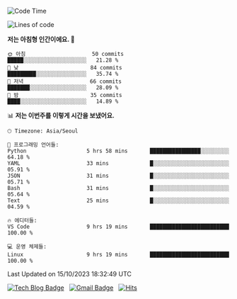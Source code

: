 <!-- ### Hi there 👋 -->

<!--
**dnchoi/dnchoi** is a ✨ _special_ ✨ repository because its `README.md` (this file) appears on your GitHub profile.

Here are some ideas to get you started:

- 🔭 I’m currently working on ...
- 🌱 I’m currently learning ...
- 👯 I’m looking to collaborate on ...
- 🤔 I’m looking for help with ...
- 💬 Ask me about ...
- 📫 How to reach me: ...
- 😄 Pronouns: ...
- ⚡ Fun fact: ...
-->

<!--START_SECTION:waka-->
![Code Time](http://img.shields.io/badge/Code%20Time-827%20hrs%2057%20mins-blue)

![Lines of code](https://img.shields.io/badge/%EC%A0%80%EB%8A%94%20%EC%97%AC%ED%83%9C%EA%B9%8C%EC%A7%80%20-345.9%20thousand%20%EC%A4%84%EC%9D%98%20%EC%BD%94%EB%93%9C%EB%A5%BC%20%EC%9E%91%EC%84%B1%ED%96%88%EC%96%B4%EC%9A%94.-blue)

**저는 아침형 인간이에요. 🐤** 

```text
🌞 아침                     50 commits          █████░░░░░░░░░░░░░░░░░░░░   21.28 % 
🌆 낮　                     84 commits          █████████░░░░░░░░░░░░░░░░   35.74 % 
🌃 저녁                     66 commits          ███████░░░░░░░░░░░░░░░░░░   28.09 % 
🌙 밤　                     35 commits          ████░░░░░░░░░░░░░░░░░░░░░   14.89 % 
```


📊 **저는 이번주를 이렇게 시간을 보냈어요.** 

```text
🕑︎ Timezone: Asia/Seoul

💬 프로그래밍 언어들: 
Python                   5 hrs 58 mins       ████████████████░░░░░░░░░   64.18 % 
YAML                     33 mins             █░░░░░░░░░░░░░░░░░░░░░░░░   05.91 % 
JSON                     31 mins             █░░░░░░░░░░░░░░░░░░░░░░░░   05.71 % 
Bash                     31 mins             █░░░░░░░░░░░░░░░░░░░░░░░░   05.64 % 
Text                     25 mins             █░░░░░░░░░░░░░░░░░░░░░░░░   04.59 % 

🔥 에디터들: 
VS Code                  9 hrs 19 mins       █████████████████████████   100.00 % 

💻 운영 체제들: 
Linux                    9 hrs 19 mins       █████████████████████████   100.00 % 
```


 Last Updated on 15/10/2023 18:32:49 UTC
<!--END_SECTION:waka-->


[![Tech Blog Badge](http://img.shields.io/badge/-Tech%20blog-black?style=flat-square&logo=github&link=https://zzsza.github.io/)](https://dnchoi.github.io/)
&nbsp;
[![Gmail Badge](https://img.shields.io/badge/Gmail-d14836?style=flat-square&logo=Gmail&logoColor=white&link=mailto:snugyun01@gmail.com)](mailto:dongnyeokc@gmail.com)
&nbsp;
[![Hits](https://hits.seeyoufarm.com/api/count/incr/badge.svg?url=https%3A%2F%2Fgithub.com%2Fgjbae1212%2Fhit-counter&count_bg=%233D7CC8&title_bg=%23555555&icon=&icon_color=%23E7E7E7&title=hits&edge_flat=false)](https://hits.seeyoufarm.com)
<!-- 
![Anurag's github stats](https://github-readme-stats.vercel.app/api?username=dnchoi&show_icons=true&theme=tokyonight)
&nbsp;
![Top Langs](https://github-readme-stats.vercel.app/api/top-langs/?username=dnchoi&layout=compact&theme=tokyonight)
 -->
<div align='center'>
